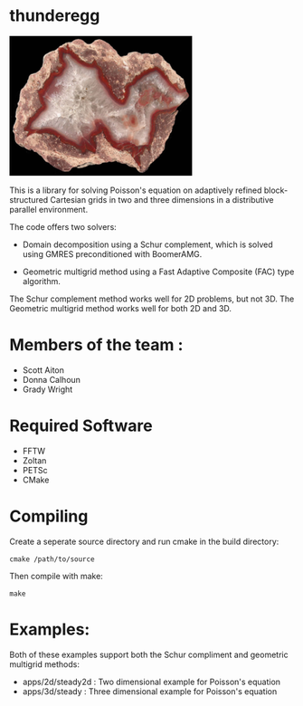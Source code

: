 # thunderegg
![alt text](https://github.com/GEM3D/pressurePoissonSolver/blob/master/icon.png)

This is a library for solving Poisson's equation on adaptively refined block-structured Cartesian grids in two and three dimensions in a distributive parallel environment.

The code offers two solvers:
* Domain decomposition using a Schur complement, which is solved using GMRES preconditioned with BoomerAMG.
 
* Geometric multigrid method using a Fast Adaptive Composite (FAC) type algorithm.

The Schur complement method works well for 2D problems, but not 3D.  The Geometric multigrid method works well for both 2D and 3D.

# Members of the team :

* Scott Aiton
* Donna Calhoun
* Grady Wright

# Required Software
* FFTW
* Zoltan
* PETSc
* CMake

# Compiling
Create a seperate source directory and run cmake in the build directory:
```
cmake /path/to/source
```
Then compile with make:
```
make
```

# Examples:

Both of these examples support both the Schur compliment and geometric multigrid methods:
* apps/2d/steady2d  : Two dimensional example for Poisson's equation
* apps/3d/steady    : Three dimensional example for Poisson's equation
